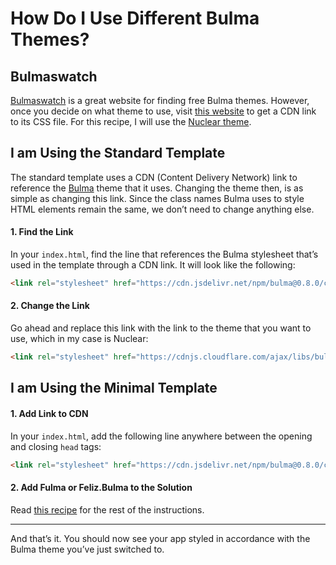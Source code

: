 # How Do I Use Different Bulma Themes?
## Bulmaswatch
[Bulmaswatch](https://jenil.github.io/bulmaswatch/) is a great website for finding free Bulma themes. However, once you decide on what theme to use, visit [this website](https://www.cdnpkg.com/bulmaswatch) to get a CDN link to its CSS file. For this recipe, I will use the [Nuclear theme](https://cdnjs.cloudflare.com/ajax/libs/bulmaswatch/0.8.1/nuclear/bulmaswatch.min.css).

## I am Using the Standard Template
The standard template uses a CDN (Content Delivery Network) link to reference the [Bulma](https://bulma.io/) theme that it uses. Changing the theme then, is as simple as changing this link. Since the class names Bulma uses to style HTML elements remain the same, we don’t need to change anything else.

#### 1. Find the Link
In your `index.html`, find the line that references the Bulma stylesheet that’s used in the template through a CDN link. It will look like the following:
```html
<link rel="stylesheet" href="https://cdn.jsdelivr.net/npm/bulma@0.8.0/css/bulma.min.css">
```
#### 2. Change the Link
Go ahead and replace this link with the link to the theme that you want to use, which in my case is Nuclear:
```html
<link rel="stylesheet" href="https://cdnjs.cloudflare.com/ajax/libs/bulmaswatch/0.8.1/nuclear/bulmaswatch.min.css">
```

## I am Using the Minimal Template

#### 1. Add Link to CDN
In your `index.html`, add the following line anywhere between the opening and closing `head` tags:
```html
<link rel="stylesheet" href="https://cdn.jsdelivr.net/npm/bulma@0.8.0/css/bulma.min.css">
```
#### 2. Add Fulma or Feliz.Bulma to the Solution
Read [this recipe](../add-bulma) for the rest of the instructions.

---
And that’s it. You should now see your app styled in accordance with the Bulma theme you’ve just switched to.
